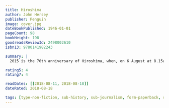 ```yaml
---
title: Hiroshima
author: John Hersey
publisher: Penguin
image: cover.jpg
dateBookPublished: 1946-01-01
pageCount: 98
bookHeight: 198
goodreadsReviewId: 2498002610
isbn13: 9780141982243

summary: |
  2015 is the 70th anniversary of Hiroshima, when, on 6 August at 8.15am, an atomic bob was dropped, killing one hundred thousand men, women and children in its white fury. John Hersey's spare, devastating report on the attack was first published in the New Yorker in 1946. Written in the immediate aftermath of the disaster, it chronicles what happened through the eyes of six civilians. It is a classic piece of journalism, and a defining moment of the nuclear age.

rating5: 4
rating7: 4

readDates: [[2018-08-11, 2018-08-18]]
dateRated: 2018-08-18

tags: [type-non-fiction, sub-history, sub-journalism, form-paperback, sub-war]
---
```


